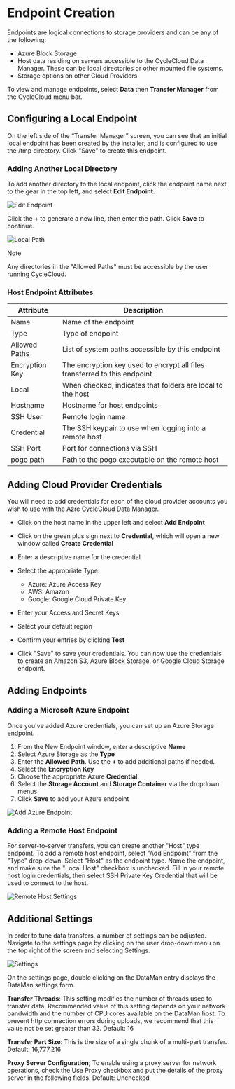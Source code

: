 # Endpoint Creation

Endpoints are logical connections to storage providers and can be any of the following:

* Azure Block Storage  
* Host data residing on servers accessible to the CycleCloud Data Manager. These can be local directories or other mounted file systems.
* Storage options on other Cloud Providers

To view and manage endpoints, select **Data** then **Transfer Manager** from the CycleCloud menu bar.

## Configuring a Local Endpoint

On the left side of the “Transfer Manager” screen, you can see that an initial
local endpoint has been created by the installer, and is configured to use the
/tmp directory. Click "Save" to create this endpoint.

### Adding Another Local Directory

To add another directory to the local endpoint, click the endpoint name next to the gear in the
top left, and select **Edit Endpoint**.

![Edit Endpoint](~/images/edit_endpoint.png)

Click the **+** to generate a new line, then enter the path. Click **Save** to continue.

![Local Path](~/images/local_path.png)

> [!NOTE]
> Any directories in the "Allowed Paths" must be accessible by the user running CycleCloud.

### Host Endpoint Attributes

| Attribute                                                                     | Description                                                               |
| ----------------------------------------------------------------------------- | ------------------------------------------------------------------------- |
| Name                                                                          | Name of the endpoint                                                      |
| Type                                                                          | Type of endpoint                                                          |
| Allowed Paths                                                                 | List of system paths accessible by this endpoint                          |
| Encryption Key                                                                | The encryption key used to encrypt all files transferred to this endpoint |
| Local                                                                         | When checked, indicates that folders are local to the host                |
| Hostname                                                                      | Hostname for host endpoints                                               |
| SSH User                                                                      | Remote login name                                                         |
| Credential                                                                    | The SSH keypair to use when logging into a remote host                    |
| SSH Port                                                                      | Port for connections via SSH                                              |
| [pogo](https://docs.microsoft.com/en-us/azure/cyclecloud/pogo-overview) path | Path to the pogo executable on the remote host                            |

## Adding Cloud Provider Credentials

You will need to add credentials for each of the cloud provider accounts you wish to use with the Azre CycleCloud Data Manager.

- Click on the host name in the upper left and select **Add Endpoint**
- Click on the green plus sign next to **Credential**, which will open a new window called **Create Credential**
- Enter a descriptive name for the credential
- Select the appropriate Type:

  - Azure: Azure Access Key
  - AWS: Amazon
  - Google: Google Cloud Private Key

- Enter your Access and Secret Keys
- Select your default region
- Confirm your entries by clicking **Test**
- Click "Save" to save your credentials. You can now use the credentials to create an Amazon S3, Azure Block Storage, or Google Cloud Storage endpoint.

## Adding Endpoints

### Adding a Microsoft Azure Endpoint

Once you've added Azure credentials, you can set up an Azure Storage endpoint.

1. From the New Endpoint window, enter a descriptive **Name**
2. Select Azure Storage as the **Type**
3. Enter the **Allowed Path**. Use the **+** to add additional paths if needed.
4. Select the **Encryption Key**
5. Choose the appropriate Azure **Credential**
6. Select the **Storage Account** and **Storage Container** via the dropdown menus
7. Click **Save** to add your Azure endpoint

![Add Azure Endpoint](~/images/add_endpoint-azure.png)

### Adding a Remote Host Endpoint

For server-to-server transfers, you can create another "Host" type endpoint. To
add a remote host endpoint, select "Add Endpoint" from the "Type" drop-down.
Select "Host" as the endpoint type. Name the endpoint, and make sure the "Local Host"
checkbox is unchecked. Fill in your remote host login credentials, then select
SSH Private Key Credential that will be used to connect to the host.

![Remote Host Settings](~/images/add_endpoint-remotehost.png)

## Additional Settings

In order to tune data transfers, a number of settings can be adjusted.
Navigate to the settings page by clicking on the user drop-down menu on the top right of the screen and selecting Settings.

![Settings](~/images/settings_dropdown.png)

On the settings page, double clicking on the DataMan entry displays the DataMan settings form.

**Transfer Threads**: This setting modifies the number of threads used to transfer data. Recommended value of this setting depends on your network bandwidth and the number of CPU cores available on the DataMan host. To prevent http connection errors during uploads, we recommend that this value not be set greater than 32. Default: 16

**Transfer Part Size**: This is the size of a single chunk of a multi-part transfer. Default: 16,777,216

**Proxy Server Configuration**; To enable using a proxy server for network operations, check the Use Proxy checkbox and put the details of the proxy server in the following fields. Default: Unchecked
